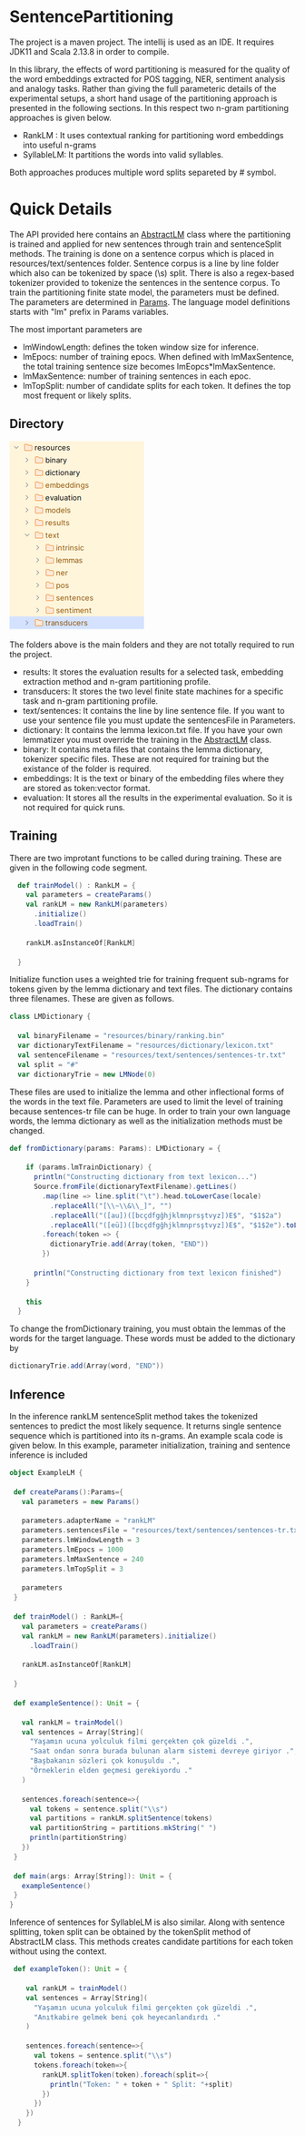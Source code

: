 # SentencePartitioning

The project is a maven project. The intellij is used as an IDE. It requires JDK11 and Scala 2.13.8 in order to compile. 

In this library, the effects of word partitioning is measured for the quality of the word embeddings extracted for POS tagging, NER, sentiment analysis and analogy tasks. Rather than giving the full parameteric details of the experimental setups, a short hand usage of the partitioning approach is presented in the following sections. In this respect two n-gram partitioning approaches is given below. 

* RankLM : It uses contextual ranking for partitioning word embeddings into useful n-grams
* SyllableLM: It partitions the words into valid syllables.


Both approaches produces multiple word splits separeted by \# symbol.


# Quick Details

The API provided here contains an [AbstractLM](https://github.com/volkanagun/SentencePartitioning/blob/master/src/transducer/AbstractLM.scala) class where the partitioning is trained and applied for new sentences through train and sentenceSplit methods. The training is done on a sentence corpus which is placed in resources/text/sentences folder. Sentence corpus is a line by line folder which also can be tokenized by space (\s) split. There is also a regex-based tokenizer provided to tokenize the sentences in the sentence corpus. To train the partitioning finite state model, the parameters must be defined. The parameters are determined in [Params](https://github.com/volkanagun/SentencePartitioning/blob/master/src/experiments/Params.scala). The language model definitions starts with "lm" prefix in Params variables. 

The most important parameters are 
* lmWindowLength: defines the token window size for inference.
* lmEpocs:  number of training epocs. When defined with lmMaxSentence, the total training sentence size becomes lmEopcs*lmMaxSentence.
* lmMaxSentence: number of training sentences in each epoc.
* lmTopSplit: number of candidate splits for each token. It defines the top most frequent or likely splits.

## Directory
![Directory folders](https://github.com/volkanagun/SentencePartitioning/blob/master/directory.png?raw=true)

The folders above is the main folders and they are not totally required to run the project. 

* results: It stores the evaluation results for a selected task, embedding extraction method and n-gram partitioning profile.
* transducers: It stores the two level finite state machines for a specific task and n-gram partitioning profile.
* text/sentences: It contains the line by line sentence file. If you want to use your sentence file you must update the sentencesFile in Parameters.
* dictionary: It contains the lemma lexicon.txt file. If you have your own lemmatizer you must override the training in the [AbstractLM](https://github.com/volkanagun/SentencePartitioning/blob/master/src/transducer/AbstractLM.scala) class.
* binary: It contains meta files that contains the lemma dictionary, tokenizer specific files. These are not required for training but the existance of the folder is required.
* embeddings: It is the text or binary of the embedding files where they are stored as token:vector format.
* evaluation: It stores all the results in the experimental evaluation. So it is not required for quick runs.

## Training

There are two improtant functions to be called during training. These are given in the following code segment.

```scala
  def trainModel() : RankLM = {
    val parameters = createParams()
    val rankLM = new RankLM(parameters)
      .initialize()
      .loadTrain()
    
    rankLM.asInstanceOf[RankLM]

  }
```
Initialize function uses a weighted trie for training frequent sub-ngrams for tokens given by the lemma dictionary and text files. The dictionary  contains three filenames. These are given as follows.

```scala
class LMDictionary {

  val binaryFilename = "resources/binary/ranking.bin"
  var dictionaryTextFilename = "resources/dictionary/lexicon.txt"
  val sentenceFilename = "resources/text/sentences/sentences-tr.txt"
  val split = "#"
  var dictionaryTrie = new LMNode(0)

```
These files are used to initialize the lemma and other inflectional forms of the words in the text file. Parameters are used to limit the level of training because sentences-tr file can be huge. In order to train your own language words, the lemma dictionary as well as the initialization methods must be changed.

```scala
def fromDictionary(params: Params): LMDictionary = {

    if (params.lmTrainDictionary) {
      println("Constructing dictionary from text lexicon...")
      Source.fromFile(dictionaryTextFilename).getLines()
        .map(line => line.split("\t").head.toLowerCase(locale)
          .replaceAll("[\\~\\&\\_]", "")
          .replaceAll("([au])([bcçdfgğhjklmnprsştvyz])E$", "$1$2a")
          .replaceAll("([eü])([bcçdfgğhjklmnprsştvyz])E$", "$1$2e").toLowerCase(locale).trim)
        .foreach(token => {
          dictionaryTrie.add(Array(token, "END"))
        })

      println("Constructing dictionary from text lexicon finished")
    }

    this
  }
```

To change the fromDictionary training, you must obtain the lemmas of the words for the target language. These words must be added to the dictionary by 

```scala
dictionaryTrie.add(Array(word, "END"))
```

## Inference

In the inference rankLM sentenceSplit method takes the tokenized sentences to predict the most likely sequence. It returns single sentence sequence which is partitioned into its n-grams.
 An example scala code is given below. In this example, parameter initialization, training and sentence inference is included

 ```scala
object ExampleLM {

  def createParams():Params={
    val parameters = new Params()

    parameters.adapterName = "rankLM"
    parameters.sentencesFile = "resources/text/sentences/sentences-tr.txt"
    parameters.lmWindowLength = 3
    parameters.lmEpocs = 1000
    parameters.lmMaxSentence = 240
    parameters.lmTopSplit = 3

    parameters
  }

  def trainModel() : RankLM={
    val parameters = createParams()
    val rankLM = new RankLM(parameters).initialize()
      .loadTrain()

    rankLM.asInstanceOf[RankLM]

  }

  def exampleSentence(): Unit = {

    val rankLM = trainModel()
    val sentences = Array[String](
      "Yaşamın ucuna yolculuk filmi gerçekten çok güzeldi .",
      "Saat ondan sonra burada bulunan alarm sistemi devreye giriyor .",
      "Başbakanın sözleri çok konuşuldu .",
      "Örneklerin elden geçmesi gerekiyordu ."
    )

    sentences.foreach(sentence=>{
      val tokens = sentence.split("\\s")
      val partitions = rankLM.splitSentence(tokens)
      val partitionString = partitions.mkString(" ")
      println(partitionString)
    })
  }

  def main(args: Array[String]): Unit = {
    exampleSentence()
  }
}

```


Inference of sentences for SyllableLM is also similar. Along with sentence splitting, token split can be obtained by the tokenSplit method of AbstractLM class. This methods creates candidate partitions for each token without using the context.

```scala
 def exampleToken(): Unit = {

    val rankLM = trainModel()
    val sentences = Array[String](
      "Yaşamın ucuna yolculuk filmi gerçekten çok güzeldi .",
      "Anıtkabire gelmek beni çok heyecanlandırdı ."
    )

    sentences.foreach(sentence=>{
      val tokens = sentence.split("\\s")
      tokens.foreach(token=>{
        rankLM.splitToken(token).foreach(split=>{
          println("Token: " + token + " Split: "+split)
        })
      })
    })
  }

```





